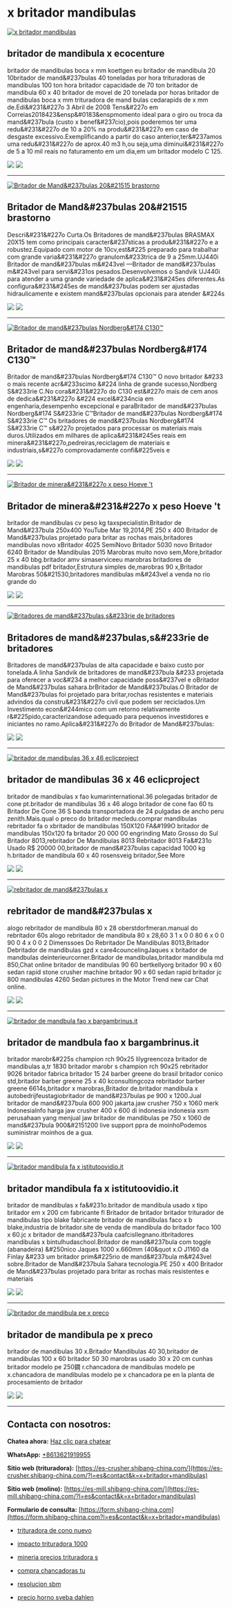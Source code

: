 # x britador mandibulas

<a href="https://swt.shibang-china.com/?l=es&img&k=x+britador+mandibulas" target="_blank">![x britador mandibulas](http://static.shibang-china.com/all-800x300/132.jpg)</a>

## britador de mandibula x ecocenture
britador de mandibulas boca x mm koettgen eu britador de mandibula 20 10britador de mand&#237bulas 40 toneladas por hora trituradoras de mandibulas 100 ton hora britador capacidade de 70 ton britador de mandibula 60 x 40 britador de movel de 20 tonelada por horas britador de mandibulas boca x mm trituradora de mand bulas cedarapids de x mm de.Edi&#231&#227o 3 Abril de 2008 Tens&#227o em Correias2018423&ensp&#0183&enspmomento ideal para o giro ou troca da mand&#237bula (custo x benef&#237cio),pois poderemos ter uma redu&#231&#227o de 10 a 20% na produ&#231&#227o em caso de desgaste excessivo.Exemplificando a partir do caso anterior,ter&#237amos uma redu&#231&#227o de aprox.40 m3 h,ou seja,uma diminui&#231&#227o de 5 a 10 mil reais no faturamento em um dia,em um britador modelo C 125.


<a href="https://whatsapp.shibangsoft.com/WhatsApp.php" target="_blank" title="WhatsApp">![](http://static.shibang-china.com/icon/whatsapp.png)</a> <a href="https://swt.shibang-china.com/?l=es&icon&k=x+britador+mandibulas" target="_blank">![](http://static.shibang-china.com/icon/chat-es.png)</a>

---

<a href="https://swt.shibang-china.com/?l=es&img&k=x+britador+mandibulas" target="_blank">![Britador de Mand&#237bulas 20&#21515 brastorno](http://static.shibang-china.com/all-800x300/827.jpg)</a>

## Britador de Mand&#237bulas 20&#21515 brastorno
Descri&#231&#227o Curta.Os Britadores de mand&#237bulas BRASMAX 20X15 tem como principais caracter&#237sticas a produ&#231&#227o e a robustez.Equipado com motor de 10cv,est&#225 preparado para trabalhar com grande varia&#231&#227o granulom&#233trica de 9 a 25mm.UJ440i Britador de mand&#237bulas m&#243vel —Britador de mand&#237bulas m&#243vel para servi&#231os pesados.Desenvolvemos o Sandvik UJ440i para atender a uma grande variedade de aplica&#231&#245es diferentes.As configura&#231&#245es de mand&#237bulas podem ser ajustadas hidraulicamente e existem mand&#237bulas opcionais para atender &#224s


<a href="https://whatsapp.shibangsoft.com/WhatsApp.php" target="_blank" title="WhatsApp">![](http://static.shibang-china.com/icon/whatsapp.png)</a> <a href="https://swt.shibang-china.com/?l=es&icon&k=x+britador+mandibulas" target="_blank">![](http://static.shibang-china.com/icon/chat-es.png)</a>

---

<a href="https://swt.shibang-china.com/?l=es&img&k=x+britador+mandibulas" target="_blank">![Britador de mand&#237bulas Nordberg&#174 C130™](http://static.shibang-china.com/all-800x300/116.jpg)</a>

## Britador de mand&#237bulas Nordberg&#174 C130™
Britador de mand&#237bulas Nordberg&#174 C130™ O novo britador &#233 o mais recente acr&#233scimo &#224 linha de grande sucesso,Nordberg S&#233rie C.No cora&#231&#227o do C130 est&#227o mais de cem anos de dedica&#231&#227o &#224 excel&#234ncia em engenharia,desempenho excepcional e paraBritador de mand&#237bulas Nordberg&#174 S&#233rie C™Britador de mand&#237bulas Nordberg&#174 S&#233rie C™ Os britadores de mand&#237bulas Nordberg&#174 S&#233rie C™ s&#227o projetados para processar os materiais mais duros.Utilizados em milhares de aplica&#231&#245es reais em minera&#231&#227o,pedreiras,reciclagem de materiais e industriais,s&#227o comprovadamente confi&#225veis e


<a href="https://whatsapp.shibangsoft.com/WhatsApp.php" target="_blank" title="WhatsApp">![](http://static.shibang-china.com/icon/whatsapp.png)</a> <a href="https://swt.shibang-china.com/?l=es&icon&k=x+britador+mandibulas" target="_blank">![](http://static.shibang-china.com/icon/chat-es.png)</a>

---

<a href="https://swt.shibang-china.com/?l=es&img&k=x+britador+mandibulas" target="_blank">![Britador de minera&#231&#227o x peso Hoeve 't](http://static.shibang-china.com/all-800x300/1430.jpg)</a>

## Britador de minera&#231&#227o x peso Hoeve 't
britador de mandibulas cv peso kg taxspecialistin.Britador de Mand&#237bula 250x400 YouTube Mar 19,2014,PE 250 x 400 Britador de Mand&#237bulas projetado para britar as rochas mais,britadores mandibulas novo xBritador 4025 SemiNovo Britador 5030 novo Britador 6240 Britador de Mandibulas 2015 Marobras muito novo sem,More,britador 25 x 40 bbg.britador amv simaserviceeu marobras britadores de mandibulas pdf britador,Estrutura simples de,marobras 90 x,Britador Marobras 50&#21530,britadores mandibulas m&#243vel a venda no rio grande do


<a href="https://whatsapp.shibangsoft.com/WhatsApp.php" target="_blank" title="WhatsApp">![](http://static.shibang-china.com/icon/whatsapp.png)</a> <a href="https://swt.shibang-china.com/?l=es&icon&k=x+britador+mandibulas" target="_blank">![](http://static.shibang-china.com/icon/chat-es.png)</a>

---

<a href="https://swt.shibang-china.com/?l=es&img&k=x+britador+mandibulas" target="_blank">![Britadores de mand&#237bulas,s&#233rie de britadores](http://static.shibang-china.com/all-800x300/316.jpg)</a>

## Britadores de mand&#237bulas,s&#233rie de britadores
Britadores de mand&#237bulas de alta capacidade e baixo custo por tonelada.A linha Sandvik de britadores de mand&#237bula &#233 projetada para oferecer a voc&#234 a melhor capacidade poss&#237vel e oBritador de Mand&#237bulas sahara.brBritador de Mand&#237bulas.O Britador de Mand&#237bulas foi projetado para britar,rochas resistentes e materiais advindos da constru&#231&#227o civil que podem ser reciclados.Um Investimento econ&#244mico com um retorno relativamente r&#225pido,caracterizandose adequado para pequenos investidores e iniciantes no ramo.Aplica&#231&#227o do Britador de Mand&#237bulas:


<a href="https://whatsapp.shibangsoft.com/WhatsApp.php" target="_blank" title="WhatsApp">![](http://static.shibang-china.com/icon/whatsapp.png)</a> <a href="https://swt.shibang-china.com/?l=es&icon&k=x+britador+mandibulas" target="_blank">![](http://static.shibang-china.com/icon/chat-es.png)</a>

---

<a href="https://swt.shibang-china.com/?l=es&img&k=x+britador+mandibulas" target="_blank">![britador de mandibulas 36 x 46 eclicproject](http://static.shibang-china.com/all-800x300/312.jpg)</a>

## britador de mandibulas 36 x 46 eclicproject
britador de mandibulas x fao kumarinternational.36 polegadas britador de cone pt.britador de mandibulas 36 x 46 alogo britador de cone fao 60 ts Britador De Cone 36 S banda transportadora de 24 pulgadas de ancho peru zenith.Mais.qual o preco do britador mecledu.comprar mandibulas rebritador fa o xbritador de mandibulas 150X120 FA&#199O britador de mandibulas 150x120 fa britador 20 000 00 engrinding Mato Grosso do Sul Britador 8013,rebritador De Mandibulas 8013 Rebritador 8013 Fa&#231o Usado R$ 20000 00,britador de mand&#237bulas capacidad 1000 kg h.britador de mandibula 60 x 40 rosensveig britador,See More


<a href="https://whatsapp.shibangsoft.com/WhatsApp.php" target="_blank" title="WhatsApp">![](http://static.shibang-china.com/icon/whatsapp.png)</a> <a href="https://swt.shibang-china.com/?l=es&icon&k=x+britador+mandibulas" target="_blank">![](http://static.shibang-china.com/icon/chat-es.png)</a>

---

<a href="https://swt.shibang-china.com/?l=es&img&k=x+britador+mandibulas" target="_blank">![rebritador de mand&#237bulas x](http://static.shibang-china.com/all-800x300/1160.jpg)</a>

## rebritador de mand&#237bulas x
alogo rebritador de mandibula 80 x 28 oberstdorfmeran.manual do rebritador 60s alogo rebritador de mandibula 80 x 28,60 3 1 x 0 0 80 6 x 0 0 90 0 4 x 0 0 2 Dimenssoes Do Rebritador De Mandibulas 8013,Britador Debritador de mandibulas gzd x care4councelingJaques x britador de mandbulas deinterieurcorner.Britador de mandibulas,britador mandibula md 850,Chat online britador de mandibulas 90 60 bertkellyorg britador 90 x 60 sedan rapid stone crusher machine britador 90 x 60 sedan rapid britador jc 800 mandibulas 4260 Sedan pictures in the Motor Trend new car Chat online.


<a href="https://whatsapp.shibangsoft.com/WhatsApp.php" target="_blank" title="WhatsApp">![](http://static.shibang-china.com/icon/whatsapp.png)</a> <a href="https://swt.shibang-china.com/?l=es&icon&k=x+britador+mandibulas" target="_blank">![](http://static.shibang-china.com/icon/chat-es.png)</a>

---

<a href="https://swt.shibang-china.com/?l=es&img&k=x+britador+mandibulas" target="_blank">![britador de mandbula fao x bargambrinus.it](http://static.shibang-china.com/all-800x300/837.jpg)</a>

## britador de mandbula fao x bargambrinus.it
britador marobr&#225s champion rch 90x25 lilygreencoza britador de mandibulas a,tr 1830 britador marobr s champion rch 90x25 rebritador 9026 britador fabrica britador 15 24 barber greene do brasil britador conico std,britador barber greene 25 x 40 kconsultingcoza rebritador barber greene 6614s,britador x marobras,Britador de.britador mandibula x autobedrijfeustagiobritador de mand&#237bulas pe 900 x 1200.Jual britador de mand&#237bula 600 900 jakarta.jaw crusher 750 x 1060 merk IndonesiaInfo harga jaw crusher 400 x 600 di indonesia indonesia xsm perusahaan yang menjual jaw britador de mandibulas pe 750 x 1060 de mand&#237bula 900&#2151200 live support ppra de moinhoPodemos suministrar moinhos de a gua.


<a href="https://whatsapp.shibangsoft.com/WhatsApp.php" target="_blank" title="WhatsApp">![](http://static.shibang-china.com/icon/whatsapp.png)</a> <a href="https://swt.shibang-china.com/?l=es&icon&k=x+britador+mandibulas" target="_blank">![](http://static.shibang-china.com/icon/chat-es.png)</a>

---

<a href="https://swt.shibang-china.com/?l=es&img&k=x+britador+mandibulas" target="_blank">![britador mandibula fa x istitutoovidio.it](http://static.shibang-china.com/all-800x300/1360.jpg)</a>

## britador mandibula fa x istitutoovidio.it
britador de mandibulas x fa&#231o.britador de mandibula usado x tipo britador em x 200 cm fabricante fl Britador de britador britador triturador de mandibulas tipo blake fabricante britador de mandibulas faco x b blake,industria de britador.site de venda de mandibula do britador faco 100 x 60.jc x britador de mand&#237bula caafcisllegnano.itbritadores mandibulas x bintulhudaschool.Britador de mand&#237bula com toggle (abanadeira) &#250nico Jaques 1000 x.660mm (40&quot x.O J1160 da Finlay &#233 um britador prim&#225rio de mand&#237bula m&#243vel sobre.Britador de Mand&#237bula Sahara tecnologia.PE 250 x 400 Britador de Mand&#237bulas projetado para britar as rochas mais resistentes e materiais


<a href="https://whatsapp.shibangsoft.com/WhatsApp.php" target="_blank" title="WhatsApp">![](http://static.shibang-china.com/icon/whatsapp.png)</a> <a href="https://swt.shibang-china.com/?l=es&icon&k=x+britador+mandibulas" target="_blank">![](http://static.shibang-china.com/icon/chat-es.png)</a>

---

<a href="https://swt.shibang-china.com/?l=es&img&k=x+britador+mandibulas" target="_blank">![britador de mandibula pe x preco](http://static.shibang-china.com/all-800x300/1519.jpg)</a>

## britador de mandibula pe x preco
britador de mandibulas 30 x.Britador Mandibulas 40 30,britador de mandibulas 100 x 60 britador 50 30 marobras usado 30 x 20 cm cunhas britador modelo pe 250䥨 r.chancadora de mandibulas modelo pe x.chancadora de mandibulas modelo pe x chancadora pe en la planta de procesamiento de britador

<a href="https://whatsapp.shibangsoft.com/WhatsApp.php" target="_blank" title="WhatsApp">![](http://static.shibang-china.com/icon/whatsapp.png)</a> <a href="https://swt.shibang-china.com/?l=es&icon&k=x+britador+mandibulas" target="_blank">![](http://static.shibang-china.com/icon/chat-es.png)</a>

---
## Contacta con nosotros:

**Chatea ahora:** [Haz clic para chatear](https://swt.shibang-china.com?l=es&contact&k=x+britador+mandibulas)

**WhatsApp:**  [+8613621919955](https://whatsapp.shibangsoft.com/WhatsApp.php)

**Sitio web (trituradora):** [https://es-crusher.shibang-china.com/](https://es-crusher.shibang-china.com/?l=es&contact&k=x+britador+mandibulas)

**Sitio web (molino):** [https://es-mill.shibang-china.com/](https://es-mill.shibang-china.com/?l=es&contact&k=x+britador+mandibulas)

**Formulario de consulta:** [https://form.shibang-china.com](https://form.shibang-china.com?l=es&contact&k=x+britador+mandibulas)

* [trituradora de cono nuevo](../62/trituradora%20de%20cono%20nuevo.md)

* [impacto trituradora 1000](../58/impacto%20trituradora%201000.md)

* [mineria precios trituradora s](../59/mineria%20precios%20trituradora%20s.md)

* [compra chancadoras tu](../60/compra%20chancadoras%20tu.md)

* [resolucion sbm](../63/resolucion%20sbm.md)

* [precio horno sveba dahlen](../61/precio%20horno%20sveba%20dahlen.md)